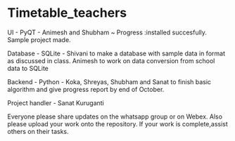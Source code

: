 # Timetable_teachers


UI - PyQT - Animesh and Shubham ~ Progress :installed succesfully. Sample project made.

Database - SQLite - Shivani to make a database with sample data in format as discussed in class. Animesh to work on data conversion from school data to SQLite

Backend - Python - Koka, Shreyas, Shubham and Sanat to finish basic algorithm and give progress report by end of October.

Project handler - Sanat Kuruganti

Everyone please share updates on the whatsapp group or on Webex.
Also please upload your work onto the repository.
If your work is complete,assist others on their tasks.
